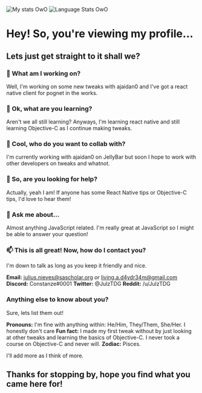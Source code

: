 ![My stats OwO](https://github-readme-stats.vercel.app/api?username=Julz4455&show_icons=true&theme=onedark)
![Language Stats OwO](https://github-readme-stats.vercel.app/api/top-langs/?username=Julz4455&layout=compact)
# Hey! So, you're viewing my profile...
## Lets just get straight to it shall we?

### 🔭 What am I working on?
Well, I'm working on some new tweaks with ajaidan0 and I've got a react native client for pognet in the works.

### 🌱 Ok, what are you learning?
Aren't we all still learning? Anyways, I'm learning react native and still learning Objective-C as I continue making tweaks.

### 👯 Cool, who do you want to collab with?
I'm currently working with ajaidan0 on JellyBar but soon I hope to work with other developers on tweaks and whatnot.

### 🤔 So, are you looking for help?
Actually, yeah I am! If anyone has some React Native tips or Objective-C tips, I'd love to hear them!

### 💬 Ask me about...
Almost anything JavaScript related. I'm really great at JavaScript so I might be able to answer your question!

### 📫 This is all great! Now, how do I contact you?
I'm down to talk as long as you keep it friendly and nice.

**Email:** julius.nieves@sascholar.org *or* living.a.d4ydr34m@gmail.com
**Discord:** Constanze#0001
**Twitter:** @JulzTDG
**Reddit:** /u/JulzTDG

### Anything else to know about you?
Sure, lets list them out!

**Pronouns:** I'm fine with anything within: He/Him, They/Them, She/Her. I honestly don't care
**Fun fact:** I made my first tweak without by just looking at other tweaks and learning the basics of Objective-C. I never took a course on Objective-C and never will.
**Zodiac:** Pisces.

I'll add more as I think of more.

## Thanks for stopping by, hope you find what you came here for!
